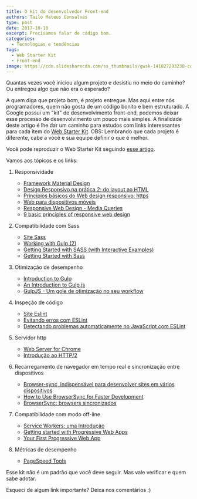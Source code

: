 ```yaml
---
title: O kit do desenvolvedor Front-end
authors: Tailo Mateus Gonsalves
type: post
date: 2017-10-18
excerpt: Precisamos falar de código bom.
categories:
  - Tecnologias e tendências
tags:
  - Web Starter Kit
  - Front-end
image: https://cdn.slidesharecdn.com/ss_thumbnails/gwsk-141027203238-conversion-gate01-thumbnail-4.jpg?cb=1414514843
---
```



Quantas vezes você iniciou algum projeto e desistiu no meio do caminho? Ou entregou algo que não era o esperado?

A quem diga que projeto bom, é projeto entregue. Mas aqui entre nós programadores, quem não gosta de um código bonito e bem estruturado. A Google possui um "kit" de desenvolvimento front-end, podemos deixar esse processo de desenvolvimento um pouco mais simples. A finalidade deste artigo é lhe dar um caminho para estudos com links interessantes para cada item do [Web Starter Kit][1]. OBS: Lembrando que cada projeto é diferente, cabe a você e sua equipe definir o que é melhor.   

Você pode reproduzir o Web Starter Kit seguindo [esse artigo][2].

Vamos aos tópicos e os links:

1. Responsividade

	- [Framework Material Design][3]
	- [Design Responsivo na prática 2: do layout ao HTML][4] 
	- [Princípios básicos do Web design responsivo: https][5] 
	- [Web para dispositivos móveis][6] 
	- [Responsive Web Design - Media Queries][7] 
	- [9 basic principles of responsive web design][8] 

2. Compatibilidade com Sass

	- [Site Sass][9] 
	- [Working with Gulp (2)][10]  
	- [Getting Started with SASS (with Interactive Examples)][11] 
	- [Getting Started with Sass][12] 

3. Otimização de desempenho

	- [Introduction to Gulp][13] 
	- [An Introduction to Gulp.js][14] 
	- [GulpJS - Um gole de otimização no seu workflow][15] 

4. Inspeção de código

	- [Site Eslint][16] 
	- [Evitando erros com ESLint][17] 
	- [Detectando problemas automaticamente no JavaScript com ESLint][18] 

5. Servidor http

	- [Web Server for Chrome][19] 
	- [Introdução ao HTTP/2][20] 
	
6. Recarregamento de navegador em tempo real e sincronização entre dispositivos

	- [Browser-sync, indispensável para desenvolver sites em vários dispositivos][21] 
	- [How to Use BrowserSync for Faster Development][22] 
	- [BrowserSync: browsers sincronizados][23] 

7. Compatibilidade com modo off-line

	- [Service Workers: uma Introdução][24] 
	- [Getting started with Progressive Web Apps][25] 
	- [Your First Progressive Web App][26] 

8. Métricas de desempenho

	- [PageSpeed Tools][27] 


Esse kit não é um padrão que você deve seguir. Mas vale verificar e quem sabe adotar. 

Esqueci de algum link importante? Deixa nos comentários :) 


[1]: https://developers.google.com/web/tools/starter-kit/ 
[2]: https://tableless.com.br/google-web-starter-kit/
[3]: https://getmdl.io
[4]: https://tableless.com.br/design-responsivo-na-pratica-2-layout-ao-html/
[5]: https://developers.google.com/web/fundamentals/design-and-ux/responsive/?hl=pt-br
[6]: https://www.caelum.com.br/apostila-html-css-javascript/web-para-dispositivos-moveis/
[7]: https://www.w3schools.com/css/css_rwd_mediaqueries.asp
[8]: https://blog.froont.com/9-basic-principles-of-responsive-web-design/
[9]: https://sass-lang.com/
[10]: https://medium.com/@jontorrado/working-with-gulp-2-19376bfdd077
[11]: https://scotch.io/tutorials/getting-started-with-sass
[12]: https://alistapart.com/article/getting-started-with-sass
[13]: https://developers.google.com/web/ilt/pwa/introduction-to-gulp
[14]: https://www.sitepoint.com/introduction-gulp-js/
[15]: https://blog.da2k.com.br/2015/01/24/gulpjs-um-gole-de-otimizacao-no-seu-workflow/
[16]: https://eslint.org/
[17]: https://medium.com/@oieduardorabelo/evitando-erros-com-eslint-91b5a4bb9471
[18]: https://imasters.com.br/desenvolvimento/detectando-problemas-automaticamente-no-javascript-com-eslint/
[19]: https://chrome.google.com/webstore/detail/web-server-for-chrome/ofhbbkphhbklhfoeikjpcbhemlocgigb
[20]: https://developers.google.com/web/fundamentals/performance/http2/?hl=pt-br
[21]: https://blog.caelum.com.br/browser-sync-indispensavel-para-desenvolver-sites-em-varios-dispositivos/
[22]: https://scotch.io/tutorials/how-to-use-browsersync-for-faster-development
[23]: https://hugobessa.com.br/browsersync-browsers-sincronizados/
[24]: https://developers.google.com/web/fundamentals/primers/service-workers/
[25]: https://addyosmani.com/blog/getting-started-with-progressive-web-apps/
[26]: https://codelabs.developers.google.com/codelabs/your-first-pwapp/
[27]: https://developers.google.com/speed/pagespeed/